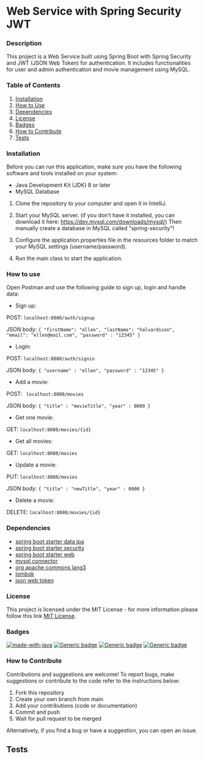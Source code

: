 # Web Service with Spring Security JWT

### Description

This project is a Web Service built using Spring Boot with Spring Security and JWT (JSON Web Token) for authentication. It includes functionalities for user and admin authentication and movie management using MySQL.

### Table of Contents

1. [Installation](#installation)
2. [How to Use](#how-to-use)
3. [Dependencies](#dependencies)
4. [License](#license)
5. [Badges](#badges)
6. [How to Contribute](#how-to-contribute)
7. [Tests](#tests)


### Installation
Before you can run this application, make sure you have the following software and tools installed on your system:

* Java Development Kit (JDK) 8 or later
* MySQL Database

1. Clone the repository to your computer and open it in IntelliJ.

2. Start your MySQL server. (if you don't have it installed, you can download it here: https://dev.mysql.com/downloads/mysql/)
   Then manually create a database in MySQL called "spring-security"!

3. Configure the application.properties file in the resources folder to match your MySQL settings (username/password).

4. Run the main class to start the application.

### How to use

Open Postman and use the following guide to sign up, login and handle data:

* Sign up:

POST:
``` localhost:8080/auth/signup ```

JSON body:
``{
"firstName": "ellen",
"lastName": "halvardsson",
"email": "ellen@mail.com",
"password" : "12345"
}``

* Login:

POST:
`` localhost:8080/auth/signin ``

JSON body:
``{
"username" : "ellen",
"password" : "12345"
}``

* Add a movie:

POST:
`` localhost:8080/movies``

JSON body:
``{
"title" : "movieTitle",
"year" : 0000
}
``

* Get one movie:

GET:
``localhost:8080/movies/{id}``

* Get all movies:

GET:
``localhost:8080/movies``

* Update a movie:

PUT:
``localhost:8080/movies``

JSON body:
``{
"title" : "newTitle",
"year" : 0000
}
``
* Delete a movie:

DELETE:
``localhost:8080/movies/{id}``

### Dependencies

* [spring boot starter data jpa](https://mvnrepository.com/artifact/org.springframework.boot/spring-boot-starter-data-jpa/3.2.0)
* [spring boot starter security](https://mvnrepository.com/artifact/org.springframework.boot/spring-boot-starter-security/3.2.0)
* [spring boot starter web](https://mvnrepository.com/artifact/org.springframework.boot/spring-boot-starter-web)
* [mysql connector](https://mvnrepository.com/artifact/com.mysql/mysql-connector-j)
* [org apache commons lang3](https://mvnrepository.com/artifact/org.apache.commons/commons-lang3/3.14.0)
* [lombok](https://mvnrepository.com/artifact/org.projectlombok/lombok/1.18.30)
* [json web token](https://mvnrepository.com/artifact/org.openidentityplatform.commons/json-web-token/2.1.1)

### License
This project is licensed under the MIT License - for more information please follow this link [MIT License](https://choosealicense.com/licenses/mit/).

### Badges

[![made-with-java](https://img.shields.io/badge/Made%20with-Java-1f425f.svg)](https://www.java.com)
[![Generic badge](https://img.shields.io/badge/Made%20with-SpringBoot-1f425f.svg)](https://shields.io/)
[![Generic badge](https://img.shields.io/badge/Made%20with-MySQL-1f425f.svg)](https://shields.io/)
[![Generic badge](https://img.shields.io/badge/Made%20with-Maven-1f425f.svg)](https://shields.io/)

### How to Contribute
Contributions and suggestions are welcome! To report bugs, make suggestions or contribute to the code refer to the instructions below:

1. Fork this repository
2. Create your own branch from main
3. Add your contributions (code or documentation)
4. Commit and push
5. Wait for pull request to be merged

Alternatively, if you find a bug or have a suggestion, you can open an issue.

## Tests


